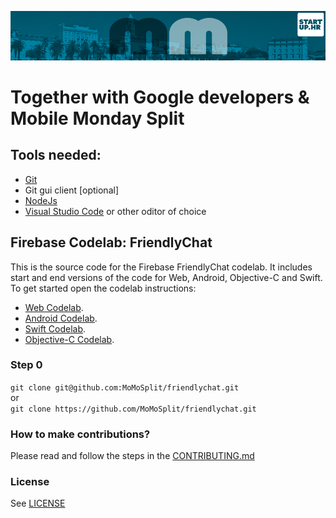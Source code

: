 [![MoMo Split](header.jpeg)](http://www.meetup.com/mobilemondaysplit/)

# Together with Google developers & Mobile Monday Split


## Tools needed: ##

- [Git](https://git-scm.com/downloads)
- Git gui client [optional]
- [NodeJs](https://nodejs.org/en/)
- [Visual Studio Code](https://code.visualstudio.com/Download) or other oditor of choice


## Firebase Codelab: FriendlyChat

This is the source code for the Firebase FriendlyChat codelab. It includes start and end versions of the
code for Web, Android, Objective-C and Swift. To get started open the codelab instructions:

 - [Web Codelab](https://codelabs.developers.google.com/codelabs/firebase-web/).
 - [Android Codelab](https://codelabs.developers.google.com/codelabs/firebase-android/).
 - [Swift Codelab](https://codelabs.developers.google.com/codelabs/firebase-ios-swift/).
 - [Objective-C Codelab](https://codelabs.developers.google.com/codelabs/firebase-ios-objc/).


### Step 0 ###

`git clone git@github.com:MoMoSplit/friendlychat.git`  
or  
`git clone https://github.com/MoMoSplit/friendlychat.git`


### How to make contributions?

Please read and follow the steps in the [CONTRIBUTING.md](CONTRIBUTING.md)


### License

See [LICENSE](LICENSE)
